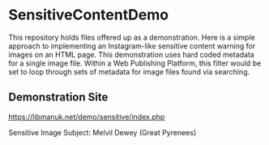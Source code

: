 # SensitiveContentDemo

This repository holds files offered up as a demonstration.  Here is a simple approach to implementing an Instagram-like sensitive content warning for images on an HTML page.  This demonstration uses hard coded metadata for a single image file.  Within a Web Publishing Platform, this filter would be set to loop through sets of metadata for image files found via searching.   

## Demonstration Site
https://libmanuk.net/demo/sensitive/index.php


Sensitive Image Subject: Melvil Dewey (Great Pyrenees)

